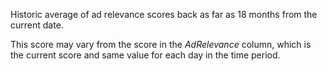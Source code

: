 Historic average of ad relevance scores back as far as 18 months from the current date. 

This score may vary from the score in the *AdRelevance* column, which is the current score and same value for each day in the time period.